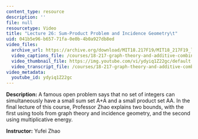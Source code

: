 ```yaml
---
content_type: resource
description: ''
file: null
resourcetype: Video
title: "Lecture 26: Sum-Product Problem and Incidence Geometry\t"
uid: 041b5e96-b657-71fa-0e0b-4b0a927db8ed
video_files:
  archive_url: https://archive.org/download/MIT18.217F19/MIT18_217F19_lec26_300k.mp4
  video_captions_file: /courses/18-217-graph-theory-and-additive-combinatorics-fall-2019/7e72ad0da00357f387e53e3a13a38ead_ydyiq1Z22gc.vtt
  video_thumbnail_file: https://img.youtube.com/vi/ydyiq1Z22gc/default.jpg
  video_transcript_file: /courses/18-217-graph-theory-and-additive-combinatorics-fall-2019/e5b7afd33c59805a70a8836bbcdd6608_ydyiq1Z22gc.pdf
video_metadata:
  youtube_id: ydyiq1Z22gc
---
```


**Description:** A famous open problem says that no set of integers can simultaneously have a small sum set A+A and a small product set AA. In the final lecture of this course, Professor Zhao explains two bounds, with the first using tools from graph theory and incidence geometry, and the second using multiplicative energy.

**Instructor:** Yufei Zhao